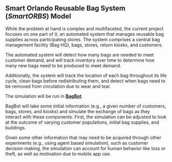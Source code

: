 ## Smart Orlando Reusable Bag System (*SmartORBS*) Model

While the problem at hand is complex and multifaceted, the current project focuses on one part of it, an automated system that manages reusable bag supplies across participating stores. The system comprises a central bag management facility (Bag HQ), bags, stores, return kiosks, and customers.

The automated system will detect how many bags are needed to meet customer demand, and will track inventory over time to determine how many new bags need to be produced to meet demand.

Additionally, the system will track the location of each bag throughout its life cycle, clean bags before redistributing them, and detect when bags need to be removed from circulation due to wear and tear.

The simulation will be run in [**BagBot**](../code/smart_orbs/bagbot.py).

BagBot will take some initial information (e.g., a given number of customers, bags, stores, and kiosks) and simulate the exchange of bags as they interact with these components. First, the simulation can be adjusted to look at the outcome of varying customer populations, initial bag supplies, and buildings.

Given some other information that may need to be acquired through other experiments (e.g., using agent based simulation), such as customer decision making, the simulation can account for human behavior like loss or theft, as well as motivation due to mobile app use.
